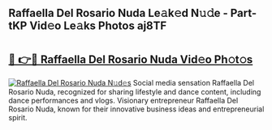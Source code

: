## Raffaella Del Rosario Nuda Le𝚊k𝚎d N𝚞𝚍e - Part-tKP Vid𝚎o Le𝚊ks Photos aj8TF

# <h2><a href="http://fbct6h.evod.top/?m=Raffaella+Del+Rosario+Nuda">🔗 👉🔴 Raffaella Del Rosario Nuda Vid𝚎o Ph𝚘t𝚘s</a></h2>

[![Raffaella Del Rosario Nuda N𝚞d𝚎s](https://i.imgur.com/8V9OHl7.gif)](http://fbct6h.evod.top/?m=Raffaella+Del+Rosario+Nuda)
Social media sensation Raffaella Del Rosario Nuda, recognized for sharing lifestyle and dance content, including dance performances and vlogs. Visionary entrepreneur Raffaella Del Rosario Nuda, known for their innovative business ideas and entrepreneurial spirit. 
